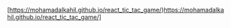 [https://mohamadalkahil.github.io/react_tic_tac_game/)https://mohamadalkahil.github.io/react_tic_tac_game/]
